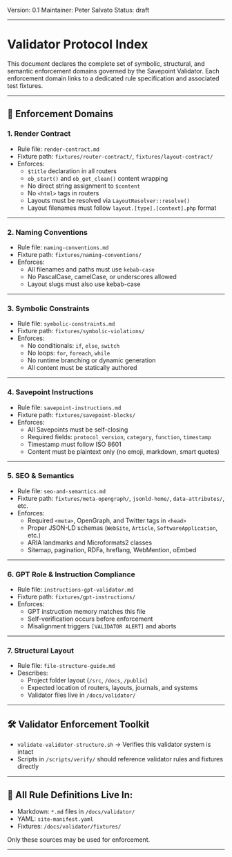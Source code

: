 Version: 0.1
Maintainer: Peter Salvato
Status: draft

---

# Validator Protocol Index

This document declares the complete set of symbolic, structural, and semantic enforcement domains governed by the Savepoint Validator. Each enforcement domain links to a dedicated rule specification and associated test fixtures.

---

## 🔐 Enforcement Domains

### 1. Render Contract
- Rule file: `render-contract.md`
- Fixture path: `fixtures/router-contract/`, `fixtures/layout-contract/`
- Enforces:  
  - `$title` declaration in all routers  
  - `ob_start()` and `ob_get_clean()` content wrapping  
  - No direct string assignment to `$content`  
  - No `<html>` tags in routers  
  - Layouts must be resolved via `LayoutResolver::resolve()`  
  - Layout filenames must follow `layout.[type].[context].php` format

---

### 2. Naming Conventions
- Rule file: `naming-conventions.md`
- Fixture path: `fixtures/naming-conventions/`
- Enforces:
  - All filenames and paths must use `kebab-case`
  - No PascalCase, camelCase, or underscores allowed
  - Layout slugs must also use kebab-case

---

### 3. Symbolic Constraints
- Rule file: `symbolic-constraints.md`
- Fixture path: `fixtures/symbolic-violations/`
- Enforces:
  - No conditionals: `if`, `else`, `switch`
  - No loops: `for`, `foreach`, `while`
  - No runtime branching or dynamic generation
  - All content must be statically authored

---

### 4. Savepoint Instructions
- Rule file: `savepoint-instructions.md`
- Fixture path: `fixtures/savepoint-blocks/`
- Enforces:
  - All Savepoints must be self-closing  
  - Required fields: `protocol_version`, `category`, `function`, `timestamp`  
  - Timestamp must follow ISO 8601  
  - Content must be plaintext only (no emoji, markdown, smart quotes)

---

### 5. SEO & Semantics
- Rule file: `seo-and-semantics.md`
- Fixture path: `fixtures/meta-opengraph/`, `jsonld-home/`, `data-attributes/`, etc.
- Enforces:
  - Required `<meta>`, OpenGraph, and Twitter tags in `<head>`
  - Proper JSON-LD schemas (`WebSite`, `Article`, `SoftwareApplication`, etc.)
  - ARIA landmarks and Microformats2 classes
  - Sitemap, pagination, RDFa, hreflang, WebMention, oEmbed

---

### 6. GPT Role & Instruction Compliance
- Rule file: `instructions-gpt-validator.md`
- Fixture path: `fixtures/gpt-instructions/`
- Enforces:
  - GPT instruction memory matches this file
  - Self-verification occurs before enforcement
  - Misalignment triggers `[VALIDATOR ALERT]` and aborts

---

### 7. Structural Layout
- Rule file: `file-structure-guide.md`
- Describes:
  - Project folder layout (`/src`, `/docs`, `/public`)
  - Expected location of routers, layouts, journals, and systems
  - Validator files live in `/docs/validator/`

---

## 🛠 Validator Enforcement Toolkit

- `validate-validator-structure.sh` → Verifies this validator system is intact
- Scripts in `/scripts/verify/` should reference validator rules and fixtures directly

---

## 📂 All Rule Definitions Live In:

- Markdown: `*.md` files in `/docs/validator/`
- YAML: `site-manifest.yaml`
- Fixtures: `/docs/validator/fixtures/`

Only these sources may be used for enforcement.

---
